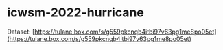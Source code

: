 # icwsm-2022-hurricane

Dataset: [https://tulane.box.com/s/g559pkcnqb4itbi97v63pg1me8po05et](https://tulane.box.com/s/g559pkcnqb4itbi97v63pg1me8po05et)
